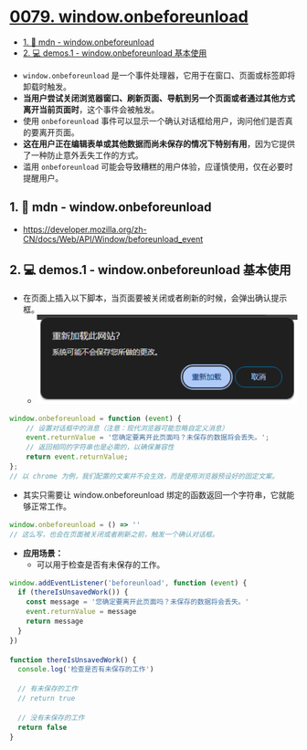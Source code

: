 # [0079. window.onbeforeunload](https://github.com/Tdahuyou/TNotes.html-css-js/tree/main/notes/0079.%20window.onbeforeunload)

<!-- region:toc -->

- [1. 🔗 mdn - window.onbeforeunload](#1--mdn---windowonbeforeunload)
- [2. 💻 demos.1 - window.onbeforeunload 基本使用](#2--demos1---windowonbeforeunload-基本使用)

<!-- endregion:toc -->
- `window.onbeforeunload` 是一个事件处理器，它用于在窗口、页面或标签即将卸载时触发。
- **当用户尝试关闭浏览器窗口、刷新页面、导航到另一个页面或者通过其他方式离开当前页面时**，这个事件会被触发。
- 使用 `onbeforeunload` 事件可以显示一个确认对话框给用户，询问他们是否真的要离开页面。
- **这在用户正在编辑表单或其他数据而尚未保存的情况下特别有用**，因为它提供了一种防止意外丢失工作的方式。
- 滥用 `onbeforeunload` 可能会导致糟糕的用户体验，应谨慎使用，仅在必要时提醒用户。

## 1. 🔗 mdn - window.onbeforeunload

- https://developer.mozilla.org/zh-CN/docs/Web/API/Window/beforeunload_event

## 2. 💻 demos.1 - window.onbeforeunload 基本使用

- 在页面上插入以下脚本，当页面要被关闭或者刷新的时候，会弹出确认提示框。
  - ![](assets/2025-01-02-09-46-36.png)

```javascript
window.onbeforeunload = function (event) {
    // 设置对话框中的消息（注意：现代浏览器可能忽略自定义消息）
    event.returnValue = '您确定要离开此页面吗？未保存的数据将会丢失。';
    // 返回相同的字符串也是必需的，以确保兼容性
    return event.returnValue;
};
// 以 chrome 为例，我们配置的文案并不会生效，而是使用浏览器预设好的固定文案。
```

- 其实只需要让 window.onbeforeunload 绑定的函数返回一个字符串，它就能够正常工作。

```js
window.onbeforeunload = () => ''
// 这么写，也会在页面被关闭或者刷新之前，触发一个确认对话框。
```

- **应用场景：**
  - 可以用于检查是否有未保存的工作。

```javascript
window.addEventListener('beforeunload', function (event) {
  if (thereIsUnsavedWork()) {
    const message = '您确定要离开此页面吗？未保存的数据将会丢失。'
    event.returnValue = message
    return message
  }
})

function thereIsUnsavedWork() {
  console.log('检查是否有未保存的工作')

  // 有未保存的工作
  // return true

  // 没有未保存的工作
  return false
}
```
